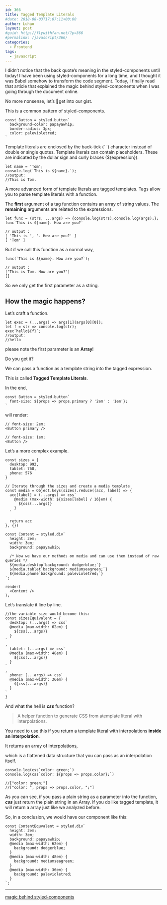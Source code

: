 ```yaml
---
id: 366
title: Tagged Template Literals
#date: 2018-08-03T17:07:11+00:00
author: Luhao
layout: post
#guid: http://flywithfan.net/?p=366
#permalink: /javascript/366/
categories:
  - Frontend
tags:
  - javascript
---
```

I didn&#8217;t notice that the back quote&#8217;s meaning in the styled-components until today! I have been using styled-components for a long time, and I thought it was Babel somehow to transform the code segment. Today, I finally read that article that explained the magic behind styled-components when I was going through the document online.

No more nonsense, let&#8217;s get into our gist.
  
This is a common pattern of styled-components.

<pre><code class="language-javascript ">const Button = styled.button`
  background-color: papayawhip;
  border-radius: 3px;
  color: palevioletred;
`
</code></pre>

Template literals are enclosed by the back-tick (&#96; &#96;) character instead of double or single quotes. Template literals can contain placeholders. These are indicated by the dollar sign and curly braces (${expression}).

<pre><code class="language-javascript ">let name = 'Tom';
console.log(`This is ${name}.`);
//output:
//This is Tom.
</code></pre>

A more advanced form of template literals are tagged templates. Tags allow you to parse template literals with a function.

The **first** argument of a tag function contains an array of string values. The **remaining** arguments are related to the expressions.

<pre><code class="language-javascript ">let func = (strs, ...args) =&gt; {console.log(strs);console.log(args);};
func`This is ${name}. How are you?`

// output :
[ 'This is ', '. How are you?' ]  
[ 'Tom' ]
</code></pre>

But if we call this function as a normal way,

<pre><code class="language-javascript ">func(`This is ${name}. How are you?`);

// output :
["This is Tom. How are you?"]
[]
</code></pre>

So we only get the first parameter as a string.

## How the magic happens?

Let&#8217;s craft a function.

<pre><code class="language-javascript ">let exec = (...args) =&gt; args[1](args[0][0]);
let f = str =&gt; console.log(str);
exec`hello${f}`;
//output:
//hello
</code></pre>

please note the first parameter is an **Array**!

Do you get it?

We can pass a function as a template string into the tagged expression.

This is called **Tagged Template Literals**.

In the end,

<pre><code class="language-javascript ">const Button = styled.button`
  font-size: ${props =&gt; props.primary ? '2em' : '1em'};
`
</code></pre>

will render:

<pre><code class="">// font-size: 2em;
&lt;Button primary /&gt;

// font-size: 1em;
&lt;Button /&gt;
</code></pre>

Let&#8217;s a more complex example.

<pre><code class="language-javascript ">const sizes = {
  desktop: 992,
  tablet: 768,
  phone: 576
}

// Iterate through the sizes and create a media template
const media = Object.keys(sizes).reduce((acc, label) =&gt; {
  acc[label] = (...args) =&gt; css`
    @media (max-width: ${sizes[label] / 16}em) {
      ${css(...args)}
    }
  `

  return acc
}, {})

const Content = styled.div`
  height: 3em;
  width: 3em;
  background: papayawhip;

  /* Now we have our methods on media and can use them instead of raw queries */
  ${media.desktop`background: dodgerblue;`}
  ${media.tablet`background: mediumseagreen;`}
  ${media.phone`background: palevioletred;`}
`;

render(
  &lt;Content /&gt;
);
</code></pre>

Let&#8217;s translate it line by line.

<pre><code class="language-javascript ">//the variable size would become this:
const sizesEquivalent = {
  desktop: (...args) =&gt; css`
  @media (max-width: 62em) {
    ${css(...args)}
  }
`
,
  tablet: (...args) =&gt; css`
  @media (max-width: 48em) {
    ${css(...args)}
  }
`
,
  phone: (...args) =&gt; css`
  @media (max-width: 36em) {
    ${css(...args)}
  }
`
}
</code></pre>

And what the hell is **_css_** function?

> A helper function to generate CSS from atemplate literal with interpolations. 

You need to use this if you return a template literal with interpolations **inside an interpolation**.

It returns an array of interpolations,
  
which is a flattened data structure that you can pass as an interpolation itself.

<pre><code class="language-javascript ">console.log(css`color: green;`)
console.log(css`color: ${props =&gt; props.color};`)

//["color: green;"]
//["color: ", props =&gt; props.color, ";"]
</code></pre>

As you can see, if you pass a plain string as a parameter into the function, **_css_** just return the plain string in an Array. If you do like tagged template, it will return a array just like we analyzed before.

So, in a conclusion, we would have our component like this:

<pre><code class="language-javascript ">const ContentEquvalent = styled.div`
  height: 3em;
  width: 3em;
  background: papayawhip;
  @media (max-width: 62em) {
    background: dodgerblue;
  }
  @media (max-width: 48em) {
    background: mediumseagreen;
  }
  @media (max-width: 36em) {
    background: palevioletred;
  }
`;
</code></pre>

* * *

[magic behind styled-components](https://mxstbr.blog/2016/11/styled-components-magic-explained/)
